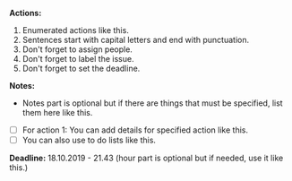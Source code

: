 **Actions:**
1. Enumerated actions like this.
1. Sentences start with capital letters and end with punctuation.
1. Don't forget to assign people.
1. Don't forget to label the issue.
1. Don't forget to set the deadline.

**Notes:**
- Notes part is optional but if there are things that must be specified, list them here like this.
- [ ] For action 1: You can add details for specified action like this.
- [ ] You can also use to do lists like this.

**Deadline:** 18.10.2019 - 21.43 (hour part is optional but if needed, use it like this.)
